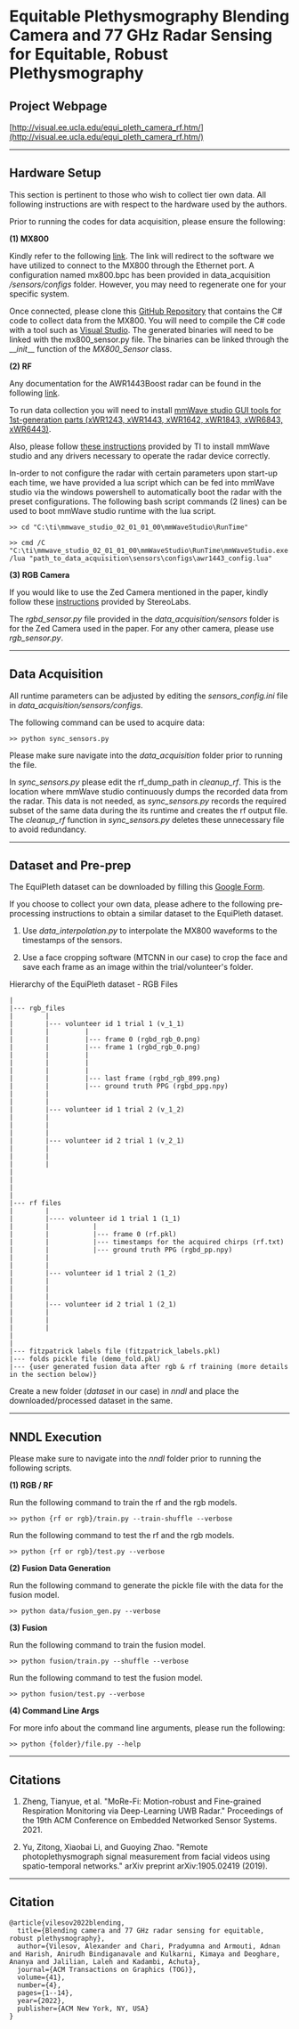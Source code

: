 # Equitable Plethysmography Blending Camera and 77 GHz Radar Sensing for Equitable, Robust Plethysmography

## Project Webpage

[http://visual.ee.ucla.edu/equi_pleth_camera_rf.htm/](http://visual.ee.ucla.edu/equi_pleth_camera_rf.htm/)

<hr /> 

## Hardware Setup

This section is pertinent to those who wish to collect tier own data. All following instructions are with respect to the hardware used by the authors.

Prior to running the codes for data acquisition, please ensure the following:

**(1) MX800**

Kindly refer to the following [link](https://compatibility.rockwellautomation.com/Pages/MultiProductFindDownloads.aspx?crumb=112&mode=3&refSoft=1&versions=59657). The link will redirect to the software we have utilized to connect to the MX800 through the Ethernet port. A configuration named mx800.bpc has been provided in data_acquisition _/sensors/configs_ folder. However, you may need to regenerate one for your specific system.

Once connected, please clone this [GitHub Repository](https://github.com/xeonfusion/VSCaptureMP) that contains the C# code to collect data from the MX800. You will need to compile the C# code with a tool such as [Visual Studio](https://visualstudio.microsoft.com/). The generated binaries will need to be linked with the mx800_sensor.py file. The binaries can be linked through the \_\__init_\_\_ function of the _MX800\_Sensor_ class.

**(2) RF**

Any documentation for the AWR1443Boost radar can be found in the following [link](https://www.ti.com/tool/AWR1443BOOST).

To run data collection you will need to install [mmWave studio GUI tools for 1st-generation parts \(xWR1243, xWR1443, xWR1642, xWR1843, xWR6843, xWR6443\)](https://www.ti.com/tool/MMWAVE-STUDIO).

Also, please follow [these instructions](https://dr-download.ti.com/software-development/ide-configuration-compiler-or-debugger/MD-h04ItoajtS/02.01.01.00/mmwave_studio_user_guide.pdf) provided by TI to install mmWave studio and any drivers necessary to operate the radar device correctly.

In-order to not configure the radar with certain parameters upon start-up each time, we have provided a lua script which can be fed into mmWave studio via the windows powershell to automatically boot the radar with the preset configurations. The following bash script commands (2 lines) can be used to boot mmWave studio runtime with the lua script.

```
>> cd "C:\ti\mmwave_studio_02_01_01_00\mmWaveStudio\RunTime"
```
```
>> cmd /C "C:\ti\mmwave_studio_02_01_01_00\mmWaveStudio\RunTime\mmWaveStudio.exe /lua "path_to_data_acquisition\sensors\configs\awr1443_config.lua"
```

**(3) RGB Camera**

If you would like to use the Zed Camera mentioned in the paper, kindly follow these [instructions](https://www.stereolabs.com/docs/get-started-with-zed/) provided by StereoLabs.

The _rgbd\_sensor.py_ file provided in the _data\_acquisition/sensors_ folder is for the Zed Camera used in the paper. For any other camera, please use _rgb\_sensor.py_.

<hr/>

## Data Acquisition

All runtime parameters can be adjusted by editing the _sensors\_config.ini_ file in _data\_acquisition/sensors/configs_.

The following command can be used to acquire data:
```
>> python sync_sensors.py
```
Please make sure navigate into the _data\_acquisition_ folder prior to running the file.

In _sync\_sensors.py_ please edit the rf\_dump\_path in _cleanup\_rf_. This is the location where mmWave studio continuously dumps the recorded data from the radar. This data is not needed, as _sync\_sensors.py_ records the required subset of the same data during the its runtime and creates the rf output file. The _cleanup\_rf_ function in _sync\_sensors.py_ deletes these unnecessary file to avoid redundancy.

<hr/>

## Dataset and Pre-prep

The EquiPleth dataset can be downloaded by filling this [Google Form](https://forms.gle/sajK7a3mGGufKNUEA).

If you choose to collect your own data, please adhere to the following pre-processing instructions to obtain a similar dataset to the EquiPleth dataset.

1) Use _data\_interpolation.py_ to interpolate the MX800 waveforms to the timestamps of the sensors.

2) Use a face cropping software (MTCNN in our case) to crop the face and save each frame as an image within the trial/volunteer's folder.

Hierarchy of the EquiPleth dataset - RGB Files
```
|
|--- rgb_files
|        |
|        |--- volunteer id 1 trial 1 (v_1_1)
|        |         |
|        |         |--- frame 0 (rgbd_rgb_0.png)
|        |         |--- frame 1 (rgbd_rgb_0.png)
|        |         |
|        |         |
|        |         |
|        |         |--- last frame (rgbd_rgb_899.png)
|        |         |--- ground truth PPG (rgbd_ppg.npy)
|        | 
|        | 
|        |--- volunteer id 1 trial 2 (v_1_2)
|        | 
|        | 
|        | 
|        |--- volunteer id 2 trial 1 (v_2_1)
|        |
|        |
|        |
|
|
|
|
|--- rf files
|        |
|        |---- volunteer id 1 trial 1 (1_1)
|        |           |
|        |           |--- frame 0 (rf.pkl)
|        |           |--- timestamps for the acquired chirps (rf.txt)
|        |           |--- ground truth PPG (rgbd_pp.npy)
|        |
|        |
|        |--- volunteer id 1 trial 2 (1_2)
|        |
|        |
|        |
|        |--- volunteer id 2 trial 1 (2_1)
|        |
|        |
|        |
|
|
|--- fitzpatrick labels file (fitzpatrick_labels.pkl)
|--- folds pickle file (demo_fold.pkl)
|--- {user generated fusion data after rgb & rf training (more details in the section below)}
```

Create a new folder (_dataset_ in our case) in _nndl_ and place the downloaded/processed dataset in the same.

<hr/>

## NNDL Execution

Please make sure to navigate into the _nndl_ folder prior to running the following scripts.

**(1) RGB / RF**

Run the following command to train the rf and the rgb models.
```
>> python {rf or rgb}/train.py --train-shuffle --verbose
```

Run the following command to test the rf and the rgb models.
```
>> python {rf or rgb}/test.py --verbose
```

**(2) Fusion Data Generation**

Run the following command to generate the pickle file with the data for the fusion model.
```
>> python data/fusion_gen.py --verbose
```

**(3) Fusion**

Run the following command to train the fusion model.
```
>> python fusion/train.py --shuffle --verbose
```

Run the following command to test the fusion model.
```
>> python fusion/test.py --verbose
```

**(4) Command Line Args**

For more info about the command line arguments, please run the following:
```
>> python {folder}/file.py --help
```

<hr/>

## Citations

1) Zheng, Tianyue, et al. "MoRe-Fi: Motion-robust and Fine-grained Respiration Monitoring via Deep-Learning UWB Radar." Proceedings of the 19th ACM Conference on Embedded Networked Sensor Systems. 2021.

2) Yu, Zitong, Xiaobai Li, and Guoying Zhao. "Remote photoplethysmograph signal measurement from facial videos using spatio-temporal networks." arXiv preprint arXiv:1905.02419 (2019).

<hr />

## Citation

```
@article{vilesov2022blending,
  title={Blending camera and 77 GHz radar sensing for equitable, robust plethysmography},
  author={Vilesov, Alexander and Chari, Pradyumna and Armouti, Adnan and Harish, Anirudh Bindiganavale and Kulkarni, Kimaya and Deoghare, Ananya and Jalilian, Laleh and Kadambi, Achuta},
  journal={ACM Transactions on Graphics (TOG)},
  volume={41},
  number={4},
  pages={1--14},
  year={2022},
  publisher={ACM New York, NY, USA}
}
```